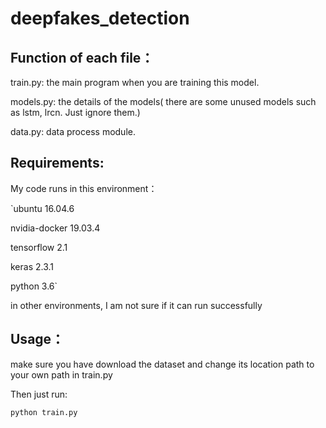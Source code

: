 # deepfakes_detection

## Function of each file：

train.py: the main program when you are training this model.

models.py: the details of the models( there are some unused models such as lstm, lrcn. Just ignore them.)

data.py: data process module.

## Requirements:
My code runs in this environment：

`ubuntu 16.04.6  

nvidia-docker 19.03.4  

tensorflow 2.1 

keras 2.3.1 

python 3.6`

in other environments, I am not sure if it can run successfully

## Usage：

make sure you have download the dataset and change its location path to your own path in train.py

Then just run:

`python train.py`
